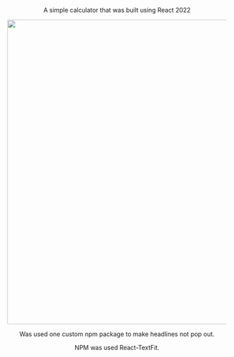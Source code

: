 
<p align="center">
  A simple calculator that was built using React 2022
<p/>

<p align="center">
  <img src="https://i2.paste.pics/339a0a1963ac46aaf59200f7f6abb94b.png" width="700">
</p>

<p align="center">Was used one custom npm package to make headlines not pop out.<p/>
<p align="center">NPM was used React-TextFit.<p/>
